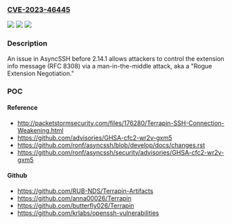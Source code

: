 ### [CVE-2023-46445](https://cve.mitre.org/cgi-bin/cvename.cgi?name=CVE-2023-46445)
![](https://img.shields.io/static/v1?label=Product&message=n%2Fa&color=blue)
![](https://img.shields.io/static/v1?label=Version&message=n%2Fa&color=blue)
![](https://img.shields.io/static/v1?label=Vulnerability&message=n%2Fa&color=brighgreen)

### Description

An issue in AsyncSSH before 2.14.1 allows attackers to control the extension info message (RFC 8308) via a man-in-the-middle attack, aka a "Rogue Extension Negotiation."

### POC

#### Reference
- http://packetstormsecurity.com/files/176280/Terrapin-SSH-Connection-Weakening.html
- https://github.com/advisories/GHSA-cfc2-wr2v-gxm5
- https://github.com/ronf/asyncssh/blob/develop/docs/changes.rst
- https://github.com/ronf/asyncssh/security/advisories/GHSA-cfc2-wr2v-gxm5

#### Github
- https://github.com/RUB-NDS/Terrapin-Artifacts
- https://github.com/anna00026/Terrapin
- https://github.com/butterfly026/Terrapin
- https://github.com/krlabs/openssh-vulnerabilities

